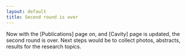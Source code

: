 ```yaml
---
layout: default
title: Second round is over
---
```




Now with the [Publications] page on, and [Cavity] page is updated, the second round is over. Next steps would be to collect photos, abstracts, results for the research topics. 